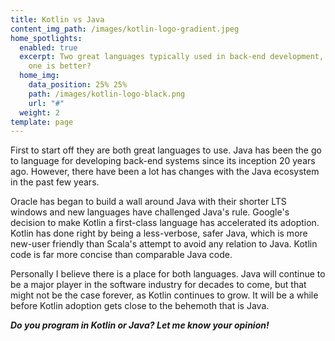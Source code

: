 ```yaml
---
title: Kotlin vs Java
content_img_path: /images/kotlin-logo-gradient.jpeg
home_spotlights:
  enabled: true
  excerpt: Two great languages typically used in back-end development, but which
    one is better?
  home_img:
    data_position: 25% 25%
    path: /images/kotlin-logo-black.png
    url: "#"
  weight: 2
template: page
---
```

First to start off they are both great languages to use. Java has been the go to language for developing back-end systems since its inception 20 years ago. However, there have been a lot has changes with the Java ecosystem in the past few years.

Oracle has began to build a wall around Java with their shorter LTS windows and new languages have challenged Java's rule. Google's decision to make Kotlin a first-class language has accelerated its adoption. Kotlin has done right by being a less-verbose, safer Java, which is more new-user friendly than Scala's attempt to avoid any relation to Java. Kotlin code is far more concise than comparable Java code. 

Personally I believe there is a place for both languages. Java will continue to be a major player in the software industry for decades to come, but that might not be the case forever, as Kotlin continues to grow. It will be a while before Kotlin adoption gets close to the behemoth that is Java.

***Do you program in Kotlin or Java? Let me know your opinion!***
